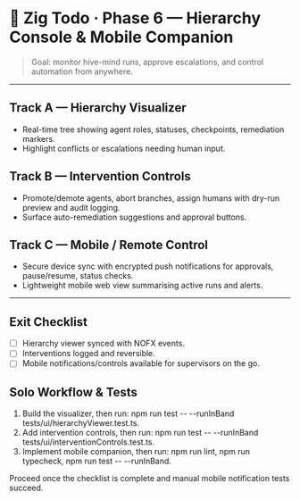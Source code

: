 # 🐝 Zig Todo · Phase 6 — Hierarchy Console & Mobile Companion

> Goal: monitor hive-mind runs, approve escalations, and control automation from anywhere.

---

## Track A — Hierarchy Visualizer
- Real-time tree showing agent roles, statuses, checkpoints, remediation markers.
- Highlight conflicts or escalations needing human input.

## Track B — Intervention Controls
- Promote/demote agents, abort branches, assign humans with dry-run preview and audit logging.
- Surface auto-remediation suggestions and approval buttons.

## Track C — Mobile / Remote Control
- Secure device sync with encrypted push notifications for approvals, pause/resume, status checks.
- Lightweight mobile web view summarising active runs and alerts.

---

## Exit Checklist
- [ ] Hierarchy viewer synced with NOFX events.
- [ ] Interventions logged and reversible.
- [ ] Mobile notifications/controls available for supervisors on the go.

## Solo Workflow & Tests
1. Build the visualizer, then run: npm run test -- --runInBand tests/ui/hierarchyViewer.test.ts.
2. Add intervention controls, then run: npm run test -- --runInBand tests/ui/interventionControls.test.ts.
3. Implement mobile companion, then run: npm run lint, npm run typecheck, npm run test -- --runInBand.

Proceed once the checklist is complete and manual mobile notification tests succeed.
